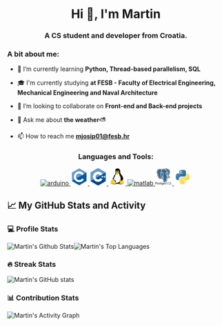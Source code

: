 
<h1 align="center">Hi 👋, I'm Martin</h1>
<h3 align="center">A CS student and developer from Croatia.</h3>


### A bit about me:
- 🌱 I’m currently learning **Python, Thread-based parallelism, SQL**

- 🎓 I'm currently studying **at FESB - Faculty of Electrical Engineering, Mechanical Engineering and Naval Architecture**

- 👯 I’m looking to collaborate on **Front-end and Back-end projects**

- 💬 Ask me about **the weather⛅**

- 📫 How to reach me **mjosip01@fesb.hr**




<h3 align="center">Languages and Tools:</h3>
<p align="center"> <a href="https://www.arduino.cc/" target="_blank" rel="noreferrer"> <img src="https://cdn.worldvectorlogo.com/logos/arduino-1.svg" alt="arduino" width="40" height="40"/> </a> <a href="https://www.cprogramming.com/" target="_blank" rel="noreferrer"> <img src="https://raw.githubusercontent.com/devicons/devicon/master/icons/c/c-original.svg" alt="c" width="40" height="40"/> </a> <a href="https://www.w3schools.com/cpp/" target="_blank" rel="noreferrer"> <img src="https://raw.githubusercontent.com/devicons/devicon/master/icons/cplusplus/cplusplus-original.svg" alt="cplusplus" width="40" height="40"/> </a> <a href="https://www.linux.org/" target="_blank" rel="noreferrer"> <img src="https://raw.githubusercontent.com/devicons/devicon/master/icons/linux/linux-original.svg" alt="linux" width="40" height="40"/> </a> <a href="https://www.mathworks.com/" target="_blank" rel="noreferrer"> <img src="https://upload.wikimedia.org/wikipedia/commons/2/21/Matlab_Logo.png" alt="matlab" width="40" height="40"/> </a> <a href="https://www.postgresql.org" target="_blank" rel="noreferrer"> <img src="https://raw.githubusercontent.com/devicons/devicon/master/icons/postgresql/postgresql-original-wordmark.svg" alt="postgresql" width="40" height="40"/> </a> <a href="https://www.python.org" target="_blank" rel="noreferrer"> <img src="https://raw.githubusercontent.com/devicons/devicon/master/icons/python/python-original.svg" alt="python" width="40" height="40"/> </a> </p>



## 📈 My GitHub Stats and Activity

### 💻 Profile Stats

<img alt="Martin's Github Stats" src="https://github-readme-stats.vercel.app/api/?username=mjospovich&show_icons=true&include_all_commits=true&count_private=true&theme=react&hide_border=true&bg_color=1F222E&title_color=F85D7F&icon_color=F8D866" height="192px"/><img alt="Martin's Top Languages" src="https://github-readme-stats.vercel.app/api/top-langs/?username=mjospovich&langs_count=8&layout=compact&theme=react&hide_border=true&bg_color=1F222E&title_color=F85D7F&icon_color=F8D866" height="192px"/>


### 🔥 Streak Stats

![Martin's GitHub stats](https://github-readme-streak-stats.herokuapp.com/?user=mjospovich&theme=tokyonight)

### 📊 Contribution Stats

<img alt="Martin's Activity Graph" src="https://github-readme-activity-graph.cyclic.app/graph/?username=mjospovich&bg_color=1F222E&color=F8D866&line=F85D7F&point=FFFFFF&hide_border=true" />
